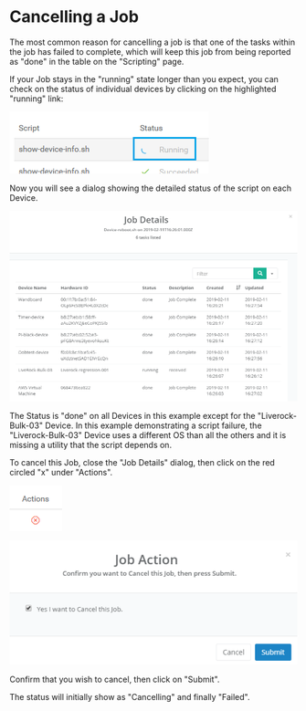 # Cancelling a Job

The most common reason for cancelling a job is that one of the tasks within the job has failed to complete, which will keep this job from being reported as "done" in the table on the "Scripting" page.

If your Job stays in the "running" state longer than you expect, you can check on the status of individual devices by clicking on the highlighted "running" link:

![](../../.gitbook/assets/image%20%2896%29.png)

Now you will see a dialog showing the detailed status of the script on each Device.

![](../../.gitbook/assets/image%20%2863%29.png)

The Status is "done" on all Devices in this example except for the "Liverock-Bulk-03" Device.  In this example demonstrating a script failure, the "Liverock-Bulk-03" Device uses a different OS than all the others and it is missing a utility that the script depends on.

To cancel this Job, close the "Job Details" dialog, then click on the red circled "x" under "Actions".

![](../../.gitbook/assets/image%20%2813%29.png)

![](../../.gitbook/assets/image%20%28170%29.png)

Confirm that you wish to cancel, then click on "Submit".

The status will initially show as "Cancelling" and finally "Failed".

